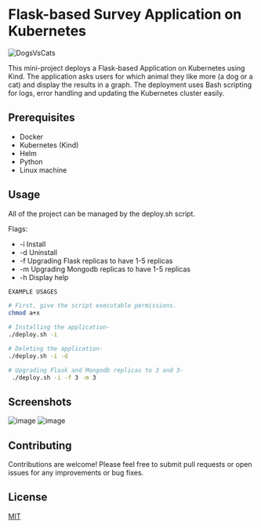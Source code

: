 # Flask-based Survey Application on Kubernetes
![DogsVsCats](https://github.com/tTomeRr/DogsVsCats/assets/129614080/792525da-1309-47cb-864a-67f9b0335ba3)

This mini-project deploys a Flask-based Application on Kubernetes using Kind. The application asks users for which animal they like more (a dog or a cat) and display the results in a graph. The deployment uses Bash scripting for logs, error handling and updating the Kubernetes cluster easily.

## Prerequisites

- Docker
- Kubernetes (Kind)
- Helm
- Python
- Linux machine

## Usage

All of the project can be managed by the deploy.sh script.

Flags:
- -i Install
- -d Uninstall
- -f <arg> Upgrading Flask replicas to have 1-5 replicas
- -m <arg> Upgrading Mongodb replicas to have 1-5 replicas
- -h Display help

```bash
EXAMPLE USAGES

# First, give the script executable permissions.
chmod a+x

# Installing the application-
./deploy.sh -i

# Deleting the application-
./deploy.sh -i -d

# Upgrading Flask and Mongodb replicas to 3 and 3-
 ./deploy.sh -i -f 3 -m 3
```

## Screenshots
![image](https://github.com/tTomeRr/DogsVsCats/assets/129614080/a0a41c23-1f11-48e9-ba76-e20a9aec42c9)
![image](https://github.com/tTomeRr/DogsVsCats/assets/129614080/e8678f3c-fcae-44f9-ae3b-c8ad61fbe854)



## Contributing

Contributions are welcome! Please feel free to submit pull requests or open issues for any improvements or bug fixes.


## License

[MIT](https://choosealicense.com/licenses/mit/)
